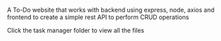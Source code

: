 A To-Do website that works with backend using express, node, axios and frontend to create a simple rest API to perform CRUD operations 

Click the task manager folder to view all the files 
